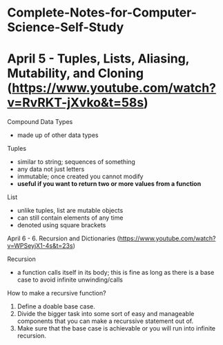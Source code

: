 # Complete-Notes-for-Computer-Science-Self-Study

# April 5 - Tuples, Lists, Aliasing, Mutability, and Cloning (https://www.youtube.com/watch?v=RvRKT-jXvko&t=58s)


Compound Data Types
- made up of other data types

Tuples
- similar to string; sequences of something
- any data not just letters
- immutable; once created you cannot modify
- **useful if you want to return two or more values from a function**

List
- unlike tuples, list are mutable objects
- can still contain elements of any time
- denoted using square brackets

April 6 - 6. Recursion and Dictionaries (https://www.youtube.com/watch?v=WPSeyjX1-4s&t=23s)

Recursion
- a function calls itself in its body; this is fine as long as there is a base case 
 to avoid infinite unwinding/calls

How to make a recursive function?
1. Define a doable base case.
2. Divide the bigger task into some sort of easy and manageable components that you can make a 
recurssive statement out of.
3. Make sure that the base case is achievable or you will run into infinite recursion.

